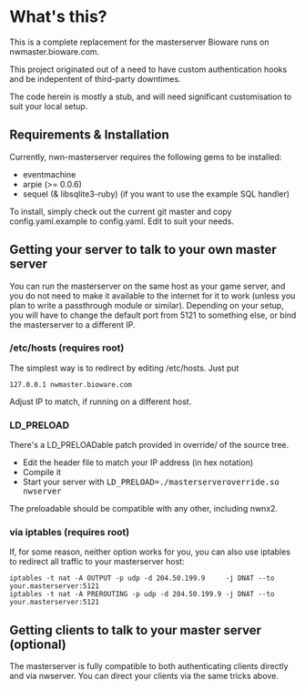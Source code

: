 What's this?
============

This is a complete replacement for the masterserver Bioware runs on
nwmaster.bioware.com.

This project originated out of a need to have custom authentication hooks
and be indepentent of third-party downtimes.

The code herein is mostly a stub, and will need significant customisation to
suit your local setup.


Requirements & Installation
---------------------------

Currently, nwn-masterserver requires the following gems to be installed:

* eventmachine
* arpie (>= 0.0.6)
* sequel (& libsqlite3-ruby) (if you want to use the example SQL handler)

To install, simply check out the current git master and copy config.yaml.example
to config.yaml. Edit to suit your needs.



Getting your server to talk to your own master server
-----------------------------------------------------

You can run the masterserver on the same host as your game server, and you
do not need to make it available to the internet for it to work (unless you
plan to write a passthrough module or similar). Depending on your setup, you
will have to change the default port from 5121 to something else, or bind
the masterserver to a different IP.

### /etc/hosts (requires root)

The simplest way is to redirect by editing /etc/hosts. Just put

	127.0.0.1 nwmaster.bioware.com

Adjust IP to match, if running on a different host.

### LD_PRELOAD

There's a LD_PRELOADable patch provided in override/ of the source tree.

- Edit the header file to match your IP address (in hex notation)
- Compile it
- Start your server with <tt>LD_PRELOAD=./masterserveroverride.so nwserver</tt>

The preloadable should be compatible with any other, including nwnx2.

### via iptables (requires root)

If, for some reason, neither option works for you, you can also use iptables
to redirect all traffic to your masterserver host:

	iptables -t nat -A OUTPUT -p udp -d 204.50.199.9     -j DNAT --to your.masterserver:5121
	iptables -t nat -A PREROUTING -p udp -d 204.50.199.9 -j DNAT --to your.masterserver:5121



Getting clients to talk to your master server (optional)
--------------------------------------------------------

The masterserver is fully compatible to both authenticating clients directly and
via nwserver. You can direct your clients via the same tricks above.
